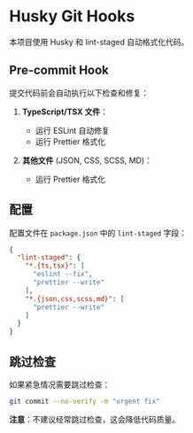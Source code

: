 # Husky Git Hooks

本项目使用 Husky 和 lint-staged 自动格式化代码。

## Pre-commit Hook

提交代码前会自动执行以下检查和修复：

1. **TypeScript/TSX 文件**：
   - 运行 ESLint 自动修复
   - 运行 Prettier 格式化

2. **其他文件** (JSON, CSS, SCSS, MD)：
   - 运行 Prettier 格式化

## 配置

配置文件在 `package.json` 中的 `lint-staged` 字段：

```json
{
  "lint-staged": {
    "*.{ts,tsx}": [
      "eslint --fix",
      "prettier --write"
    ],
    "*.{json,css,scss,md}": [
      "prettier --write"
    ]
  }
}
```

## 跳过检查

如果紧急情况需要跳过检查：

```bash
git commit --no-verify -m "urgent fix"
```

**注意**：不建议经常跳过检查，这会降低代码质量。
